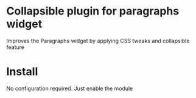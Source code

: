 # Collapsible plugin for paragraphs widget

Improves the Paragraphs widget by applying CSS tweaks and collapsible feature

# Install

No configuration required. Just enable the module
